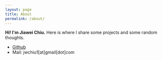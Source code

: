 ```yaml
---
layout: page
title: About
permalink: /about/
---
```

**Hi! I'm Jiawei Chiu.** Here is where I share some projects and some random thoughts.

* [Github](http://github.com/tinkerstash)
* Mail: jwchiu1[at]gmail[dot]com
